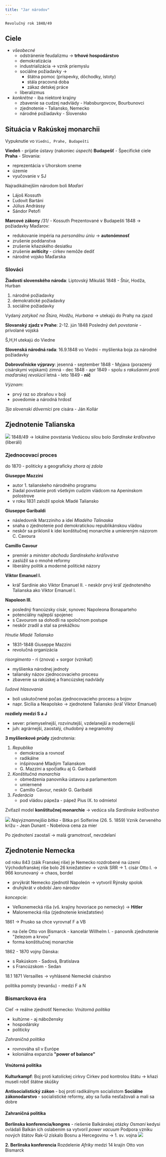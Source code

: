 ```yaml
---
title: "Jar národov"
---
```


`Revolučný rok 1848/49`

## Ciele
- *všeobecné*
	- odstránenie feudalizmu ->  **trhové hospodárstvo**
	- demokratizácia
	- industrializácia -> vznik priemyslu
	- sociálne požiadavky -> 
		- štátna pomoc (príspevky, dôchodky, istoty)
		- stála pracovná doba
		- zákaz detskej práce
	- liberalizmus
- *konkrétne* - iba niektoré krajiny
	- zbavenie sa cudzej nadvlády - Habsburgovcov, Bourbunovci
	- zjednotenie - Taliansko, Nemecko
	- národné požiadavky - Slovensko

## Situácia v Rakúskej monarchii
Vypuknutie vo `Viedni, Prahe, Budapešti`

**Viedeň** - prijatie ústavy (nakoniec *úspech*)
**Budapešť** - Špecifické ciele
**Praha** - Slovania:
- reprezentácia v Uhorskom sneme
- územie
- vyučovanie v SJ

Najradikálnejším národom boli *Maďari*
- Lájoš Kossuth
- Ľudovít Bartáni
- Július Andrássy
- Sándor Petofi

**Marcové zákony** /31/ - Kossuth
Prezentované v Budapešti 1848 -> požiadavky Maďarov:
- redukovanie impéria na *personálnu úniu* -> **autonómnosť**
- zrušenie poddanstva
- zrušenie kňazského desiatku
- zrušenie **aviticity** - cirkev nemôže dediť
- národné vojsko Maďarska

### Slováci
**Žiadosti slovenského národa**:
Liptovský Mikuláš 1848 - Štúr, Hodža, Hurban
1. národné požiadavky
2. demokratické požiadavky
3. sociálne požiadavky

Vydaný *zatýkač na Štúra, Hodžu, Hurbana* -> utekajú do Prahy na zjazd

**Slovanský zjadz v Prahe**:
2-12. jún 1848
Posledný deň *povstanie* - privolané vojská

Š,H,H utekajú do Viedne

**Slovenská národná rada**:
16.9.1848 vo Viedni - myšlienka boja za národné požiadavky

**Dobrovoľnícke výpravy**:
jesenná - september 1848 - Myjava (porazený cisárskymi vojskami)
zimná - dec 1848 - apr 1849 - spolu *s rakušanmi proti maďarskej revolúcii*
letná - leto 1849 - **nič**

*Význam*:
- prvý raz so zbraňou v boji
- povedomie a národná hrdosť

*3ja slovenskí dôverníci* pre cisára - Ján Kollár

## Zjednotenie Talianska
![](attachments/taliansko-zjednotenie.png)
1848/49 -> lokálne povstania
Vedúcou silou bolo *Sardínske kráľovstvo* (liberáli)

### Zjednocovací proces
do 1870 - politicky a geograficky *zhora aj zdola*

**Giuseppe Mazzini**
- autor 1. talianskeho národného programu
- žiadal povstanie proti všetkým cudzím vládcom na Apeninskom polostrove
- v roku 1831 založil spolok Mladé Taliansko

**Giuseppe Garibaldi**
- následovník Marzziniho a ideí *Mladého Talinaska*
- snaha o zjednotenie pod demokratickou republikánskou vládou
- neskôr sa priklonil k idei konštitučnej monarchie a umiereným názorom C. Cavoura

**Camillo Cavour**
- premiér a *minister obchodu Sardínskeho kráľovstva*
- zaslúžil sa o mnohé reformy
- liberálny politik a moderné politické názory

**Viktor Emanuel I.**
- kráľ Sardínie ako Viktor Emanuel II. - neskôr prvý kráľ zjednoteného Talianska ako Viktor Emanuel I.

**Napoleon III.**
- posledný francúzsky cisár, synovec Napoleona Bonaparteho
- potenciálny najlepší spojenec
- s Cavourom sa dohodli na spoločnom postupe
- neskôr zradil a stal sa prekážkou

*Hnutie Mladé Taliansko*
- 1831-1848 Giuseppe Mazzini
- revolučná organizácia

*risorgimento* - ri (znova) + sorgor (vznikať)
- myšlienka národnej jednoty
- taliansky názov zjednocovacieho procesu
- zbavenie sa rakúskej a francúzskej nadvlády

*ľudové hlasovania*
- boli uskutočnené počas zjednocovacieho procesu a bojov 
- napr. Sicília a Neapolsko -> zjednotené Taliansko (kráľ Viktor Emanuel)

**rozdiely medzi S a J**
- sever: priemyselnejší, rozvinutejší, vzdelanejší a modernejší
- juh: agrárnejší, zaostalý, chudobný a negramotný

**3 myšlienkové prúdy** zjednotenia:
1. *Republika*
	- demokracia a rovnosť
	- radikálne
	- inšpirované Mladým Talianskom
	- G. Mazzini a spočiatku aj G. Garibaldi
2. *Konštitučná monarchia*
	- obmedzenia panovníka ústavou a parlamentom
	- umiernené
	- Camillo Cavour, neskôr G. Garibaldi
3. *Federácia*
	- pod vládou pápeža - pápež Pius IX. to odmietol

Zvíťazil model **konštitučnej monarchie** -> vedúca sila *Sardínske kráľovstvo*

![](attachments/taliansko-zjednotenie-bitky.png)
*Najvýznamnejšia bitka* - Bitka pri Solferine (26. 5. 1859)
Vznik červeného krížu - Jean Dunant - Nobelova cena za mier

Po zjednotení zaostalí -> malá gramotnosť, nevzdelaní

## Zjednotenie Nemecka
od roku 843 (záik Franskej ríše) je Nemecko rozdrobené
na území Východofranskej ríše bolo 26 kniežatstiev -> vznik SRR -> 1. cisár Otto I. -> 966 korunovaný -> chaos, bordel
- prvýkrát Nemecko zjednotil Napoleón -> vytvoril Rýnsky spolok
- druhýkrát v období Jaro národov

*koncepcie*:
- Veľkonemecká ríša (vš. krajiny hovoriace po nemecky) -> **Hitler**
- Malonemecká ríša (zjednotenie kniežatstiev)

1861 -> Prusko sa chce vyrovnať F a VB
- na čele Otto von Bismarck - kancelár
Willhelm I. - panovník
zjednotenie "železom a krvou"
- forma konštitučnej monarchie

1862 - 1870 vojny Dánska:
- s Rakúskom - Sadová, Bratislava
- s Francúzskom - Sedan

18.1 1871 Versailles -> vyhlásené Nemecké cisárstvo

politika pomsty (revanšu) - medzi F a N

### Bismarckova éra
Cieľ -> reálne zjednotiť Nemecko:
*Vnútorná politika*
- kultúrne - aj nábožensky
- hospodársky
- politicky

*Zahraničná politika*
- rovnováha síl v Európe
- koloniálna expanzia
**"power of balance"**

#### Vnútorná politika
**Kulturkampf**:
Boj proti katolíckej cirkvy
Cirkev pod kontrolou štátu -> kňazi museli robiť štátne skúšky

**Antisocialistický zákon** - boj proti radikálnym socialistom
**Sociálne zákonodarstvo** - socialistické reformy, aby sa ľudia nesťažovali a mali sa dobre

#### Zahraničná politika
**Berlínska konferencia/kongres** - riešenie Balkánskej otázky
*Osmani* kedysi ovládali Balkán ich oslabením sa vytvoril *power vacuum*
Podpora vzniku nových štátov
Rak-U získalo Bosnu a Hercegovinu -> 1. sv. vojna
![](attachments/balkánsky-power-vacuum.png)

**2. Berlínska konferencia**
Rozdelenie *Afriky* medzi 14 krajín
Otto von Bismarck 